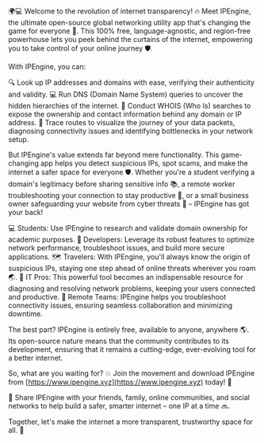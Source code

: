 🌍💻 Welcome to the revolution of internet transparency! 🔥 Meet IPEngine, the ultimate open-source global networking utility app that's changing the game for everyone 🤩. This 100% free, language-agnostic, and region-free powerhouse lets you peek behind the curtains of the internet, empowering you to take control of your online journey 🛡️.

With IPEngine, you can:

🔍 Look up IP addresses and domains with ease, verifying their authenticity and validity.
💻 Run DNS (Domain Name System) queries to uncover the hidden hierarchies of the internet.
💸 Conduct WHOIS (Who Is) searches to expose the ownership and contact information behind any domain or IP address.
🚀 Trace routes to visualize the journey of your data packets, diagnosing connectivity issues and identifying bottlenecks in your network setup.

But IPEngine's value extends far beyond mere functionality. This game-changing app helps you detect suspicious IPs, spot scams, and make the internet a safer space for everyone 🛡️. Whether you're a student verifying a domain's legitimacy before sharing sensitive info 📚, a remote worker troubleshooting your connection to stay productive 💼, or a small business owner safeguarding your website from cyber threats 🏢 – IPEngine has got your back!

💻 Students: Use IPEngine to research and validate domain ownership for academic purposes.
👥 Developers: Leverage its robust features to optimize network performance, troubleshoot issues, and build more secure applications.
🗺️ Travelers: With IPEngine, you'll always know the origin of suspicious IPs, staying one step ahead of online threats wherever you roam 🌏.
💼 IT Pros: This powerful tool becomes an indispensable resource for diagnosing and resolving network problems, keeping your users connected and productive.
👥 Remote Teams: IPEngine helps you troubleshoot connectivity issues, ensuring seamless collaboration and minimizing downtime.

The best part? IPEngine is entirely free, available to anyone, anywhere 🌎. Its open-source nature means that the community contributes to its development, ensuring that it remains a cutting-edge, ever-evolving tool for a better internet.

So, what are you waiting for? 💥 Join the movement and download IPEngine from [https://www.ipengine.xyz](https://www.ipengine.xyz) today! 🎉

💬 Share IPEngine with your friends, family, online communities, and social networks to help build a safer, smarter internet – one IP at a time 🔜.

Together, let's make the internet a more transparent, trustworthy space for all. 💪